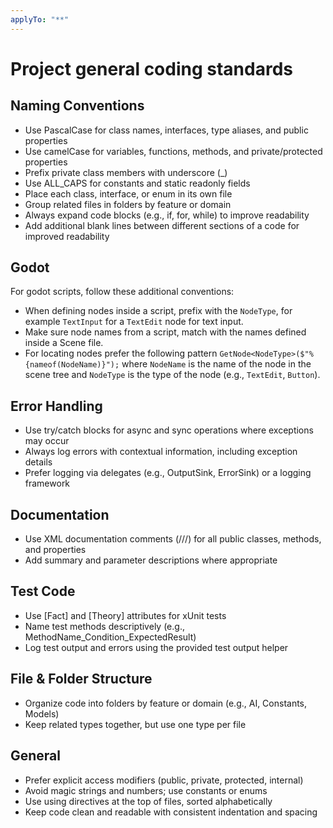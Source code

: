 ```yaml
---
applyTo: "**"
---
```

# Project general coding standards

## Naming Conventions
- Use PascalCase for class names, interfaces, type aliases, and public properties
- Use camelCase for variables, functions, methods, and private/protected properties
- Prefix private class members with underscore (_)
- Use ALL_CAPS for constants and static readonly fields
- Place each class, interface, or enum in its own file
- Group related files in folders by feature or domain
- Always expand code blocks (e.g., if, for, while) to improve readability
- Add additional blank lines between different sections of a code for improved readability

## Godot

For godot scripts, follow these additional conventions:
- When defining nodes inside a script, prefix with the `NodeType`, for example `TextInput` for a `TextEdit` node for text input.
- Make sure node names from a script, match with the names defined inside a Scene file.
- For locating nodes prefer the following pattern `GetNode<NodeType>($"%{nameof(NodeName)}");` where `NodeName` is the name of the node in the scene tree and `NodeType` is the type of the node (e.g., `TextEdit`, `Button`).

## Error Handling
- Use try/catch blocks for async and sync operations where exceptions may occur
- Always log errors with contextual information, including exception details
- Prefer logging via delegates (e.g., OutputSink, ErrorSink) or a logging framework

## Documentation
- Use XML documentation comments (///) for all public classes, methods, and properties
- Add summary and parameter descriptions where appropriate

## Test Code
- Use [Fact] and [Theory] attributes for xUnit tests
- Name test methods descriptively (e.g., MethodName_Condition_ExpectedResult)
- Log test output and errors using the provided test output helper

## File & Folder Structure
- Organize code into folders by feature or domain (e.g., AI, Constants, Models)
- Keep related types together, but use one type per file

## General
- Prefer explicit access modifiers (public, private, protected, internal)
- Avoid magic strings and numbers; use constants or enums
- Use using directives at the top of files, sorted alphabetically
- Keep code clean and readable with consistent indentation and spacing